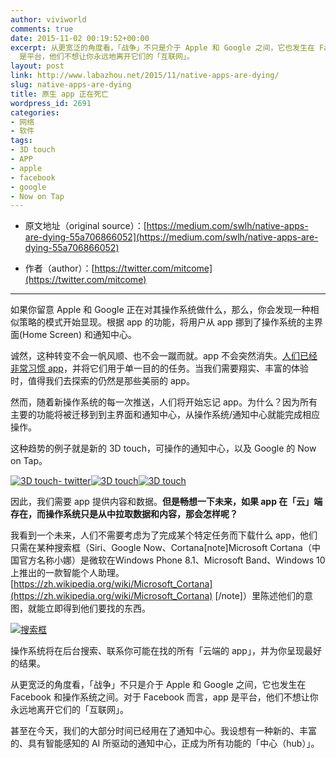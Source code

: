 ```yaml
---
author: viviworld
comments: true
date: 2015-11-02 00:19:52+00:00
excerpt: 从更宽泛的角度看，「战争」不只是介于 Apple 和 Google 之间，它也发生在 Facebook 和操作系统之间。对于 Facebook 而言，app
  是平台，他们不想让你永远地离开它们的「互联网」。
layout: post
link: http://www.labazhou.net/2015/11/native-apps-are-dying/
slug: native-apps-are-dying
title: 原生 app 正在死亡
wordpress_id: 2691
categories:
- 网络
- 软件
tags:
- 3D touch
- APP
- apple
- facebook
- google
- Now on Tap
---
```



	
  * 原文地址（original source）：[https://medium.com/swlh/native-apps-are-dying-55a706866052](https://medium.com/swlh/native-apps-are-dying-55a706866052)

	
  * 作者（author）：[https://twitter.com/mitcome](https://twitter.com/mitcome)





* * *



如果你留意 Apple 和 Google 正在对其操作系统做什么，那么，你会发现一种相似策略的模式开始显现。根据 app 的功能，将用户从 app 挪到了操作系统的主界面(Home Screen) 和通知中心。

诚然，这种转变不会一帆风顺、也不会一蹴而就。app 不会突然消失。[人们已经非常习惯 app](http://www.labazhou.net/2014/07/making-money-on-apps/)，并将它们用于单一目的的任务。当我们需要翔实、丰富的体验时，值得我们去探索的仍然是那些美丽的 app。

然而，随着新操作系统的每一次推送，人们将开始忘记 app。为什么？因为所有主要的功能将被迁移到到主界面和通知中心，从操作系统/通知中心就能完成相应操作。

这种趋势的例子就是新的 3D touch，可操作的通知中心，以及 Google 的 Now on Tap。

[![3D touch- twitter](http://www.labazhou.net/wp-content/uploads/2015/11/1_WQPvKkSfbqEs2mNTMh8SWQ-337x600.jpg)](http://www.labazhou.net/wp-content/uploads/2015/11/1_WQPvKkSfbqEs2mNTMh8SWQ.jpg)[![3D touch](http://www.labazhou.net/wp-content/uploads/2015/11/1_mkQU5GJCrtRCEwrpQ3bnJw-337x600.jpg)](http://www.labazhou.net/wp-content/uploads/2015/11/1_mkQU5GJCrtRCEwrpQ3bnJw.jpg)[![3D touch](http://www.labazhou.net/wp-content/uploads/2015/11/1_OJ8-9LDI16R2_vt5_cs7FA-337x600.png)](http://www.labazhou.net/wp-content/uploads/2015/11/1_OJ8-9LDI16R2_vt5_cs7FA.png)

因此，我们需要 app 提供内容和数据。**但是畅想一下未来，如果 app 在「云」端存在，而操作系统只是从中拉取数据和内容，那会怎样呢？**

我看到一个未来，人们不需要考虑为了完成某个特定任务而下载什么 app，他们只需在某种搜索框（Siri、Google Now、Cortana[note]Microsoft Cortana（中国官方名称小娜）是微软在Windows Phone 8.1、Microsoft Band、Windows 10上推出的一款智能个人助理。[https://zh.wikipedia.org/wiki/Microsoft_Cortana](https://zh.wikipedia.org/wiki/Microsoft_Cortana) [/note]）里陈述他们的意图，就能立即得到他们要找的东西。

[![搜索框](http://www.labazhou.net/wp-content/uploads/2015/11/1_DfnpxjewWC4v03fYxiJJeg-600x353.jpg)](http://www.labazhou.net/wp-content/uploads/2015/11/1_DfnpxjewWC4v03fYxiJJeg.jpg)

操作系统将在后台搜索、联系你可能在找的所有「云端的 app」，并为你呈现最好的结果。

从更宽泛的角度看，「战争」不只是介于 Apple 和 Google 之间，它也发生在 Facebook 和操作系统之间。对于 Facebook 而言，app 是平台，他们不想让你永远地离开它们的「互联网」。

甚至在今天，我们的大部分时间已经用在了通知中心。我设想有一种新的、丰富的、具有智能感知的 AI 所驱动的通知中心，正成为所有功能的「中心（hub）」。
